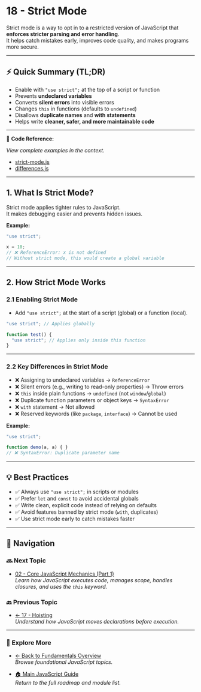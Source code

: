 # 18 - Strict Mode

Strict mode is a way to opt in to a restricted version of JavaScript that **enforces stricter parsing and error handling**.  
It helps catch mistakes early, improves code quality, and makes programs more secure.

---

## ⚡ Quick Summary (TL;DR)

- Enable with `"use strict";` at the top of a script or function  
- Prevents **undeclared variables**  
- Converts **silent errors** into visible errors  
- Changes `this` in functions (defaults to `undefined`)  
- Disallows **duplicate names** and **with statements**  
- Helps write **cleaner, safer, and more maintainable code**

---

📂 **Code Reference:**

_View complete examples in the context._

- [strict-mode.js](strict-mode.js)  
- [differences.js](differences.js)

---

## 1. What Is Strict Mode?

Strict mode applies tighter rules to JavaScript.  
It makes debugging easier and prevents hidden issues.

**Example:**

```js
"use strict";

x = 10; 
// ❌ ReferenceError: x is not defined
// Without strict mode, this would create a global variable
```

---

## 2. How Strict Mode Works

### 2.1 Enabling Strict Mode

- Add `"use strict";` at the start of a script (global) or a function (local).

```js
"use strict"; // Applies globally

function test() {
  "use strict"; // Applies only inside this function
}
```

---

### 2.2 Key Differences in Strict Mode

- ❌ Assigning to undeclared variables → `ReferenceError`  
- ❌ Silent errors (e.g., writing to read-only properties) → Throw errors  
- ❌ `this` inside plain functions → `undefined` (not `window`/`global`)  
- ❌ Duplicate function parameters or object keys → `SyntaxError`  
- ❌ `with` statement → Not allowed  
- ❌ Reserved keywords (like `package`, `interface`) → Cannot be used  

**Example:**

```js
"use strict";

function demo(a, a) { } 
// ❌ SyntaxError: Duplicate parameter name
```

---

## 💡 Best Practices

- ✅ Always use `"use strict";` in scripts or modules  
- ✅ Prefer `let` and `const` to avoid accidental globals  
- ✅ Write clean, explicit code instead of relying on defaults  
- ✅ Avoid features banned by strict mode (`with`, duplicates)  
- ✅ Use strict mode early to catch mistakes faster  

---

## 🔗 Navigation

### 🔜 Next Topic

- [02 - Core JavaScript Mechanics (Part 1)](../../02-js-mechanism-part-1/README.md)  
_Learn how JavaScript executes code, manages scope, handles closures, and uses the `this` keyword._

### 🔙 Previous Topic

- [← 17 - Hoisting](../17-hoisting/README.md)  
_Understand how JavaScript moves declarations before execution._

---

### 📂 Explore More

- [← Back to Fundamentals Overview](../README.md)  
_Browse foundational JavaScript topics._

- [🏠 Main JavaScript Guide](../../README.md)  
_Return to the full roadmap and module list._

